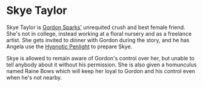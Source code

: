 # Skye Taylor

Skye Taylor is [Gordon Sparks'](Hypno%20Slutz/Characters/Gordon%20Sparks.md) unrequited crush and best female friend. She's not in college, instead working at a floral nursery and as a freelance artist. She gets invited to dinner with Gordon during the story, and he has Angela use the [Hypnotic Penlight](Hypnotic%20Penlight) to prepare Skye.

Skye is allowed to remain aware of Gordon's control over her, but unable to tell anybody about it without his permission. She is also given a homunculus named Raine Bows which will keep her loyal to Gordon and his control even when he's not nearby.